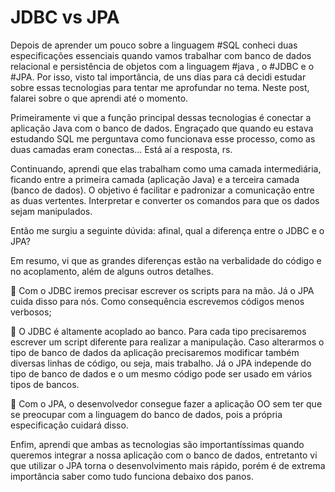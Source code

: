 # JDBC vs JPA

Depois de aprender um pouco sobre a linguagem #SQL conheci duas especificações essenciais quando vamos trabalhar com banco de dados relacional e persistência de objetos com a linguagem #java , o #JDBC e o #JPA. Por isso, visto tal importância, de uns dias para cá decidi estudar sobre essas tecnologias para tentar me aprofundar no tema. Neste post, falarei sobre o que aprendi até o momento.

Primeiramente vi que a função principal dessas tecnologias é conectar a aplicação Java com o banco de dados. Engraçado que quando eu estava estudando SQL me perguntava como funcionava esse processo, como as duas camadas eram conectas... Está aí a resposta, rs.

Continuando, aprendi que elas trabalham como uma camada intermediária, ficando entre a primeira camada (aplicação Java) e a terceira camada (banco de dados). O objetivo é facilitar e padronizar a comunicação entre as duas vertentes. Interpretar e converter os comandos para que os dados sejam manipulados.

Então me surgiu a seguinte dúvida: afinal, qual a diferença entre o JDBC e o JPA?

Em resumo, vi que as grandes diferenças estão na verbalidade do código e no acoplamento, além de alguns outros detalhes.

📌 Com o JDBC iremos precisar escrever os scripts para na mão. Já o JPA cuida disso para nós. Como consequência escrevemos códigos menos verbosos;

📌 O JDBC é altamente acoplado ao banco. Para cada tipo precisaremos escrever um script diferente para realizar a manipulação. Caso alterarmos o tipo de banco de dados da aplicação precisaremos modificar também diversas linhas de código, ou seja, mais trabalho. Já o JPA independe do tipo de banco de dados e o um mesmo código pode ser usado em vários tipos de bancos.

📌 Com o JPA, o desenvolvedor consegue fazer a aplicação OO sem ter que se preocupar com a linguagem do banco de dados, pois a própria especificação cuidará disso.

Enfim, aprendi que ambas as tecnologias são importantíssimas quando queremos integrar a nossa aplicação com o banco de dados, entretanto vi que utilizar o JPA torna o desenvolvimento mais rápido, porém é de extrema importância saber como tudo funciona debaixo dos panos.
